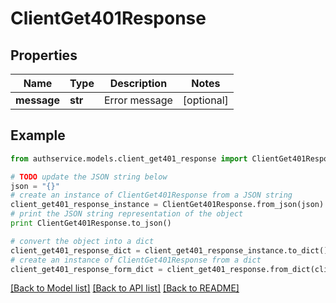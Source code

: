 # ClientGet401Response


## Properties

Name | Type | Description | Notes
------------ | ------------- | ------------- | -------------
**message** | **str** | Error message | [optional] 

## Example

```python
from authservice.models.client_get401_response import ClientGet401Response

# TODO update the JSON string below
json = "{}"
# create an instance of ClientGet401Response from a JSON string
client_get401_response_instance = ClientGet401Response.from_json(json)
# print the JSON string representation of the object
print ClientGet401Response.to_json()

# convert the object into a dict
client_get401_response_dict = client_get401_response_instance.to_dict()
# create an instance of ClientGet401Response from a dict
client_get401_response_form_dict = client_get401_response.from_dict(client_get401_response_dict)
```
[[Back to Model list]](../README.md#documentation-for-models) [[Back to API list]](../README.md#documentation-for-api-endpoints) [[Back to README]](../README.md)


